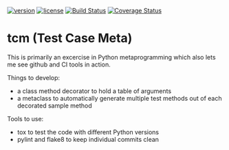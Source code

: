 [![version](https://img.shields.io/badge/version-1.0.0-blue.svg)](./CHANGELOG.md)
[![license](https://img.shields.io/badge/license-MIT-blue.svg)](./LICENSE.md)
[![Build Status](https://travis-ci.org/elliptical/tcm.svg?branch=develop)](https://travis-ci.org/elliptical/tcm)
[![Coverage Status](https://coveralls.io/repos/github/elliptical/tcm/badge.svg?branch=develop)](https://coveralls.io/github/elliptical/tcm?branch=develop)

# tcm (Test Case Meta)
This is primarily an excercise in Python metaprogramming which also lets me see github and CI tools in action.

Things to develop:

* a class method decorator to hold a table of arguments
* a metaclass to automatically generate multiple test methods out of each decorated sample method

Tools to use:

* tox to test the code with different Python versions
* pylint and flake8 to keep individual commits clean
